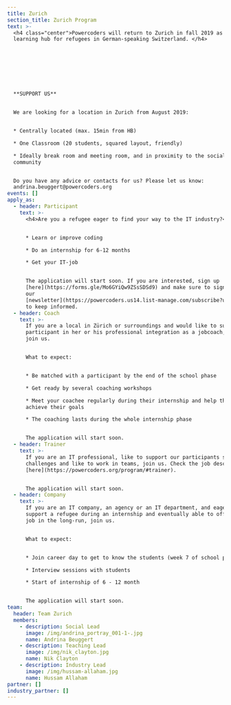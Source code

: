 ```yaml
---
title: Zurich
section_title: Zurich Program
text: >-
  <h4 class="center">Powercoders will return to Zurich in fall 2019 as a digital
  learning hub for refugees in German-speaking Switzerland. </h4>








  **SUPPORT US**


  We are looking for a location in Zurich from August 2019: 


  * Centrally located (max. 15min from HB)

  * One Classroom (20 students, squared layout, friendly)

  * Ideally break room and meeting room, and in proximity to the social/tech
  community


  Do you have any advice or contacts for us? Please let us know:
  andrina.beuggert@powercoders.org
events: []
apply_as:
  - header: Participant
    text: >-
      <h4>Are you a refugee eager to find your way to the IT industry?</h4>


      * Learn or improve coding 

      * Do an internship for 6-12 months

      * Get your IT-job


      The application will start soon. If you are interested, sign up
      [here](https://forms.gle/Mo6GYiQw9ZSsSDSd9) and make sure to sign up to
      our
      [newsletter](https://powercoders.us14.list-manage.com/subscribe?u=2a42a364dd3183e63617d355b&id=dd4d5d82f8)
      to keep informed.
  - header: Coach
    text: >-
      If you are a local in Zürich or surroundings and would like to support a
      participant in her or his professional integration as a jobcoach, please
      join us.


      What to expect: 


      * Be matched with a participant by the end of the school phase

      * Get ready by several coaching workshops

      * Meet your coachee regularly during their internship and help them to
      achieve their goals

      * The coaching lasts during the whole internship phase


      The application will start soon.
  - header: Trainer
    text: >-
      If you are an IT professional, like to support our participants solving IT
      challenges and like to work in teams, join us. Check the job description
      [here](https://powercoders.org/program/#trainer).


      The application will start soon.
  - header: Company
    text: >-
      If you are an IT company, an agency or an IT department, and eager to
      support a refugee during an internship and eventually able to offer an IT
      job in the long-run, join us.


      What to expect:  


      * Join career day to get to know the students (week 7 of school phase)

      * Interview sessions with students 

      * Start of internship of 6 - 12 month


      The application will start soon.
team:
  header: Team Zurich
  members:
    - description: Social Lead
      image: /img/andrina_portray_001-1-.jpg
      name: Andrina Beuggert
    - description: Teaching Lead
      image: /img/nik_clayton.jpg
      name: Nik Clayton
    - description: Industry Lead
      image: /img/hussam-allaham.jpg
      name: Hussam Allaham
partner: []
industry_partner: []
---
```


